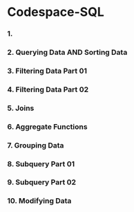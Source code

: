 # Codespace-SQL
### 1. [<Introduction to SQL>](</Introduction to SQL>)
### 2. Querying Data AND Sorting Data
### 3. Filtering Data Part 01
### 4. Filtering Data Part 02
### 5. Joins
### 6. Aggregate Functions
### 7. Grouping Data 
### 8. Subquery Part 01
### 9. Subquery Part 02
### 10. Modifying Data
